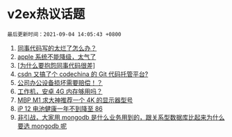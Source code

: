 # v2ex热议话题

`最后更新时间：2021-09-04 14:05:43 +0800`

1. [同事代码写的太烂了怎么办？](https://www.v2ex.com/t/799688)
1. [apple 系统不能降级，太气了](https://www.v2ex.com/t/799764)
1. [[为什么要抱怨同事代码很差]](https://www.v2ex.com/t/799735)
1. [csdn 又搞了个 codechina 的 Git 代码托管平台?](https://www.v2ex.com/t/799681)
1. [公司办公设备损坏需要赔偿！？](https://www.v2ex.com/t/799705)
1. [工作机，安卓 4G 内存够用吗？](https://www.v2ex.com/t/799793)
1. [MBP M1 求大神推荐一个 4K 的显示器型号](https://www.v2ex.com/t/799674)
1. [iP 12 电池健康一年不到降至 86](https://www.v2ex.com/t/799746)
1. [非引战，大家用 mongodb 是什么业务用到的，跟关系型数据库比起来为什么要选 mongodb 呢](https://www.v2ex.com/t/799670)

